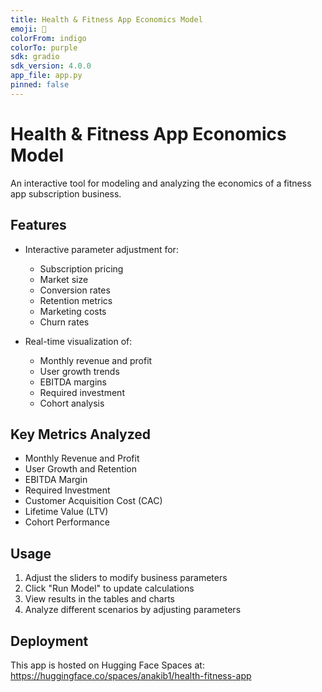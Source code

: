 ```yaml
---
title: Health & Fitness App Economics Model
emoji: 💪
colorFrom: indigo
colorTo: purple
sdk: gradio
sdk_version: 4.0.0
app_file: app.py
pinned: false
---
```


# Health & Fitness App Economics Model

An interactive tool for modeling and analyzing the economics of a fitness app subscription business.

## Features

- Interactive parameter adjustment for:
  - Subscription pricing
  - Market size
  - Conversion rates
  - Retention metrics
  - Marketing costs
  - Churn rates

- Real-time visualization of:
  - Monthly revenue and profit
  - User growth trends
  - EBITDA margins
  - Required investment
  - Cohort analysis

## Key Metrics Analyzed

- Monthly Revenue and Profit
- User Growth and Retention
- EBITDA Margin
- Required Investment
- Customer Acquisition Cost (CAC)
- Lifetime Value (LTV)
- Cohort Performance

## Usage

1. Adjust the sliders to modify business parameters
2. Click "Run Model" to update calculations
3. View results in the tables and charts
4. Analyze different scenarios by adjusting parameters

## Deployment

This app is hosted on Hugging Face Spaces at: https://huggingface.co/spaces/anakib1/health-fitness-app 